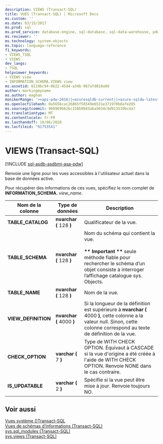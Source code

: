 ```yaml
---
description: VIEWS (Transact-SQL)
title: VUES (Transact-SQL) | Microsoft Docs
ms.custom: ''
ms.date: 03/15/2017
ms.prod: sql
ms.prod_service: database-engine, sql-database, sql-data-warehouse, pdw
ms.reviewer: ''
ms.technology: system-objects
ms.topic: language-reference
f1_keywords:
- VIEWS_TSQL
- VIEWS
dev_langs:
- TSQL
helpviewer_keywords:
- VIEWS view
- INFORMATION_SCHEMA.VIEWS view
ms.assetid: 6119bc94-0b22-45d4-a34b-967afd810a9d
author: markingmyname
ms.author: maghan
monikerRange: '>=aps-pdw-2016||=azuresqldb-current||=azure-sqldw-latest||>=sql-server-2016||=sqlallproducts-allversions||>=sql-server-linux-2017||=azuresqldb-mi-current'
ms.openlocfilehash: 0a5656cac26865f58549e6531e371970b8afe205
ms.sourcegitcommit: 968969b62bc158b9843aba5034c9d913519bc4a7
ms.translationtype: MT
ms.contentlocale: fr-FR
ms.lasthandoff: 10/06/2020
ms.locfileid: "91753541"
---
```

# <a name="views-transact-sql"></a>VIEWS (Transact-SQL)
[!INCLUDE [sql-asdb-asdbmi-asa-pdw](../../includes/applies-to-version/sql-asdb-asdbmi-asa-pdw.md)]

  Renvoie une ligne pour les vues accessibles à l'utilisateur actuel dans la base de données active.  
  
 Pour récupérer des informations de ces vues, spécifiez le nom complet de **INFORMATION_SCHEMA.** _view_name_.  
  
|Nom de la colonne|Type de données|Description|  
|-----------------|---------------|-----------------|  
|**TABLE_CATALOG**|**nvarchar (** 128 **)**|Qualificateur de la vue.|  
|**TABLE_SCHEMA**|**nvarchar (** 128 **)**|Nom du schéma qui contient la vue.<br /><br /> **&#42;&#42; Important &#42;&#42;**  seule méthode fiable pour rechercher le schéma d’un objet consiste à interroger l’affichage catalogue sys. Objects.|  
|**TABLE_NAME**|**nvarchar (** 128 **)**|Nom de la vue.|  
|**VIEW_DEFINITION**|**nvarchar (** 4000 **)**|Si la longueur de la définition est supérieure à **nvarchar (** 4000 **)**, cette colonne a la valeur null. Sinon, cette colonne correspond au texte de définition de la vue.|  
|**CHECK_OPTION**|**varchar (** 7 **)**|Type de WITH CHECK OPTION. Équivaut à CASCADE si la vue d'origine a été créée à l'aide de WITH CHECK OPTION. Renvoie NONE dans le cas contraire.|  
|**IS_UPDATABLE**|**varchar (** 2 **)**|Spécifie si la vue peut être mise à jour. Renvoie toujours NO.|  
  
## <a name="see-also"></a>Voir aussi  
 [Vues système &#40;&#41;Transact-SQL ](../../t-sql/language-reference.md)   
 [Vues de schémas d’informations &#40;Transact-SQL&#41;](~/relational-databases/system-information-schema-views/system-information-schema-views-transact-sql.md)   
 [sys.sql_modules &#40;Transact-SQL&#41;](../../relational-databases/system-catalog-views/sys-sql-modules-transact-sql.md)   
 [sys.views &#40;Transact-SQL&#41;](../../relational-databases/system-catalog-views/sys-views-transact-sql.md)  
  
